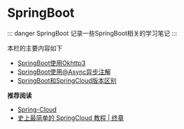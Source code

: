 # SpringBoot

::: danger SpringBoot
记录一些SpringBoot相关的学习笔记
:::

本栏的主要内容如下

* [SpringBoot使用Okhttp3](10-Okhttp3.html)
* [SpringBoot使用@Async异步注解](11-Async.html)
* [SpringBoot和SpringCloud版本区别](00-Version.html)

**推荐阅读**

* [Spring-Cloud](https://windmt.com/tags/Spring-Cloud)
* [史上最简单的 SpringCloud 教程 | 终章](https://blog.csdn.net/forezp/article/details/70148833)